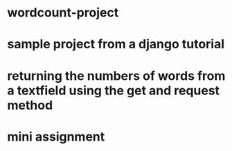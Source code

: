 # wordcount-project
# sample project from a django tutorial 
# returning the numbers of words from a textfield using the get and request method
# mini assignment
